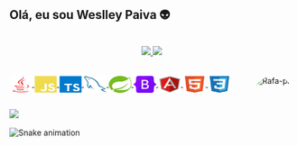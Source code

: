 <h2>Olá, eu sou Weslley Paiva 👽</h2> 


<div align="center"><br>
  <a href="https://github.com/paivawes">
  <img height="180em" src="https://github-readme-stats.vercel.app/api?username=paivawes&show_icons=true&theme=chartreuse-dark&include_all_commits=true&count_private=true"/>
  <img height="180em" src="https://github-readme-stats.vercel.app/api/top-langs/?username=paivawes&layout=compact&langs_count=7&theme=chartreuse-dark"/>
</div>
  <br>
<div style="display: inline_block"><br>
  <img align="center" alt="wes-java" height="30" width="40" src="https://github.com/devicons/devicon/blob/master/icons/java/java-plain.svg">
  <img align="center" alt="wes-js" height="30" width="40" src="https://github.com/devicons/devicon/blob/master/icons/javascript/javascript-plain.svg">
  <img align="center" alt="wes-ts" height="30" width="40" src="https://github.com/devicons/devicon/blob/master/icons/typescript/typescript-plain.svg">
  <img align="center" alt="wes-mysql" height="30" width="40" src="https://github.com/devicons/devicon/blob/master/icons/mysql/mysql-plain.svg">
  <img align="center" alt="wes-spring" height="30" width="40" src="https://github.com/devicons/devicon/blob/master/icons/spring/spring-original.svg">
  <img align="center" alt="wes-bootstrap" height="30" width="40" src="https://github.com/devicons/devicon/blob/master/icons/bootstrap/bootstrap-original.svg">
  <img align="center" alt="wes-angular" height="30" width="40" src="https://github.com/devicons/devicon/blob/master/icons/angularjs/angularjs-original.svg">
  <img align="center" alt="wes-HTML" height="30" width="40" src="https://raw.githubusercontent.com/devicons/devicon/master/icons/html5/html5-original.svg">
  <img align="center" alt="wes-CSS" height="30" width="40" src="https://raw.githubusercontent.com/devicons/devicon/master/icons/css3/css3-original.svg">
  <img align="right" alt="Rafa-pic" height="150" style="border-radius:50px" src="https://i.imgur.com/vVTP9KK.gif">
 </div> 
  
##

<div>
  <a href="https://www.linkedin.com/in/paivawes/" target="_blank"> <img src="https://img.shields.io/badge/LinkedIn-0077B5?style=for-the-badge&logo=linkedin&logoColor=white"></a>
  <a href"" target="_blank"> <img scr"https://img.shields.io/badge/Telegram-2CA5E0?style=for-the-badge&logo=telegram&logoColor=white"> </a>
</div>



  
![Snake animation](https://github.com/paivawes/paivawes/blob/output/github-contribution-grid-snake.svg)
 



